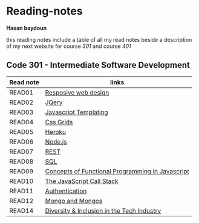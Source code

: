 # Reading-notes
**Hasan baydoun**

this reading notes include a table of all my read notes beside a description of my next website for course *301* and course *401*
## Code 301 - Intermediate Software Development

| Read note | links |
|-----------|-------|
|   READ01    | [Resposive web design](read01.md) |
|   READ02    | [JQery](read02.md) |
|   READ03    | [Javascript Templating](read03.md) |
|   READ04    | [Css Grids](read04.md) |
|   READ05    | [Heroku](read05.md) |
|   READ06    | [Node.js](read06.md) |
|   READ07    | [REST](read07.md) |
|   READ08    | [SQL](read08.md) |
|   READ09    | [Concepts of Functional Programming in Javascript](read09.md) |
|   READ10    | [The JavaScript Call Stack  ](read10.md) |
|   READ11    | [Authentication  ](read11.md) |
|   READ12    | [Mongo and Mongos  ](read12.md) |
|   READ14    | [Diversity & Inclusion in the Tech Industry  ](read14.md) |